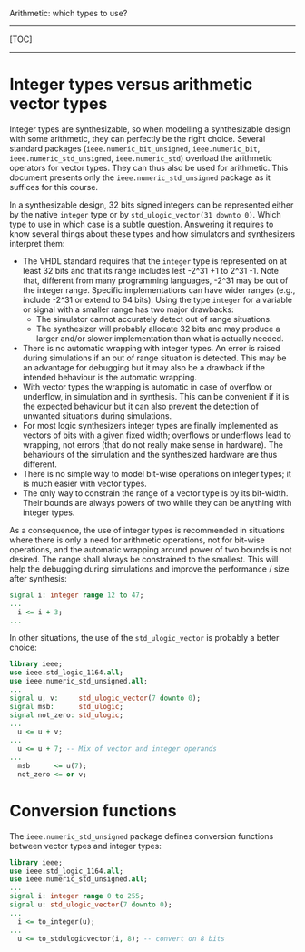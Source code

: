<!--
Copyright © Telecom Paris
Copyright © Renaud Pacalet (renaud.pacalet@telecom-paris.fr)

This file must be used under the terms of the CeCILL. This source
file is licensed as described in the file COPYING, which you should
have received as part of this distribution. The terms are also
available at:
https://cecill.info/licences/Licence_CeCILL_V2.1-en.html
-->

Arithmetic: which types to use?

---

[TOC]

---

# Integer types versus arithmetic vector types

Integer types are synthesizable, so when modelling a synthesizable design with some arithmetic, they can perfectly be the right choice.
Several standard packages (`ieee.numeric_bit_unsigned`, `ieee.numeric_bit`, `ieee.numeric_std_unsigned`, `ieee.numeric_std`) overload the arithmetic operators for vector types.
They can thus also be used for arithmetic.
This document presents only the `ieee.numeric_std_unsigned` package as it suffices for this course.

In a synthesizable design, 32 bits signed integers can be represented either by the native `integer` type or by `std_ulogic_vector(31 downto 0)`.
Which type to use in which case is a subtle question.
Answering it requires to know several things about these types and how simulators and synthesizers interpret them:

* The VHDL standard requires that the `integer` type is represented on at least 32 bits and that its range includes lest -2^31 +1 to 2^31 -1.
  Note that, different from many programming languages, -2^31 may be out of the integer range.
  Specific implementations can have wider ranges (e.g., include -2^31 or extend to 64 bits).
  Using the type `integer` for a variable or signal with a smaller range has two major drawbacks:
  * The simulator cannot accurately detect out of range situations.
  * The synthesizer will probably allocate 32 bits and may produce a larger and/or slower implementation than what is actually needed.
* There is no automatic wrapping with integer types.
  An error is raised during simulations if an out of range situation is detected.
  This may be an advantage for debugging but it may also be a drawback if the intended behaviour is the automatic wrapping.
* With vector types the wrapping is automatic in case of overflow or underflow, in simulation and in synthesis.
  This can be convenient if it is the expected behaviour but it can also prevent the detection of unwanted situations during simulations.
* For most logic synthesizers integer types are finally implemented as vectors of bits with a given fixed width; overflows or underflows lead to wrapping, not errors (that do not really make sense in hardware).
  The behaviours of the simulation and the synthesized hardware are thus different.
* There is no simple way to model bit-wise operations on integer types; it is much easier with vector types.
* The only way to constrain the range of a vector type is by its bit-width.
  Their bounds are always powers of two while they can be anything with integer types.

As a consequence, the use of integer types is recommended in situations where there is only a need for arithmetic operations, not for bit-wise operations, and the automatic wrapping around power of two bounds is not desired.
The range shall always be constrained to the smallest.
This will help the debugging during simulations and improve the performance / size after synthesis:

```vhdl
signal i: integer range 12 to 47;
...
  i <= i + 3;
...
```

In other situations, the use of the `std_ulogic_vector` is probably a better choice:

```vhdl
library ieee;
use ieee.std_logic_1164.all;
use ieee.numeric_std_unsigned.all;
...
signal u, v:     std_ulogic_vector(7 downto 0);
signal msb:      std_ulogic;
signal not_zero: std_ulogic;
...
  u <= u + v;
...
  u <= u + 7; -- Mix of vector and integer operands
...
  msb      <= u(7);
  not_zero <= or v;
```

# Conversion functions

The `ieee.numeric_std_unsigned` package defines conversion functions between vector types and integer types:

```vhdl
library ieee;
use ieee.std_logic_1164.all;
use ieee.numeric_std_unsigned.all;
...
signal i: integer range 0 to 255;
signal u: std_ulogic_vector(7 downto 0);
...
  i <= to_integer(u);
...
  u <= to_stdulogicvector(i, 8); -- convert on 8 bits
```

<!-- vim: set tabstop=4 softtabstop=4 shiftwidth=4 expandtab textwidth=0: -->

